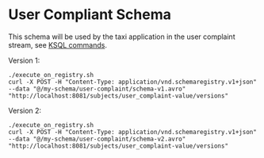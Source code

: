 # User Compliant Schema

This schema will be used by the taxi application in the user complaint stream, see [KSQL commands](../../../../../doc/ksql/readme.md).

Version 1:
````
./execute_on_registry.sh 
curl -X POST -H "Content-Type: application/vnd.schemaregistry.v1+json" --data "@/my-schema/user-complaint/schema-v1.avro" "http://localhost:8081/subjects/user_complaint-value/versions"
````

Version 2:
````
./execute_on_registry.sh 
curl -X POST -H "Content-Type: application/vnd.schemaregistry.v1+json" --data "@/my-schema/user-complaint/schema-v2.avro" "http://localhost:8081/subjects/user_complaint-value/versions"
````